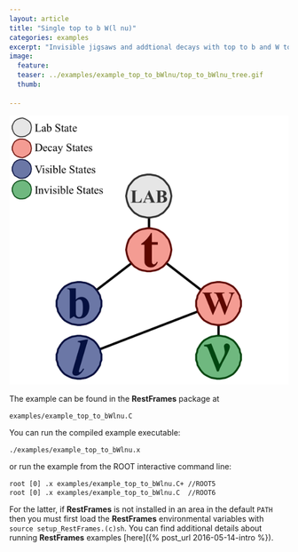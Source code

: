```yaml
---
layout: article
title: "Single top to b W(l nu)"
categories: examples
excerpt: "Invisible jigsaws and addtional decays with top to b and W to l nu"
image:
  feature:
  teaser: ../examples/example_top_to_bWlnu/top_to_bWlnu_tree.gif
  thumb:

---
```


![default](/examples/example_top_to_bWlnu/top_to_bWlnu_tree.gif)

The example can be found in the **RestFrames** package at

    examples/example_top_to_bWlnu.C

You can run the compiled example executable:

    ./examples/example_top_to_bWlnu.x

or run the example from the ROOT interactive command line:

    root [0] .x examples/example_top_to_bWlnu.C+ //ROOT5
    root [0] .x examples/example_top_to_bWlnu.C  //ROOT6

For the latter, if **RestFrames** is not installed in an area in the
default `PATH` then you must first load the **RestFrames**
environmental variables with `source setup_RestFrames.(c)sh`. You can
find additional details about running **RestFrames** examples [here]({% post_url 2016-05-14-intro %}).
